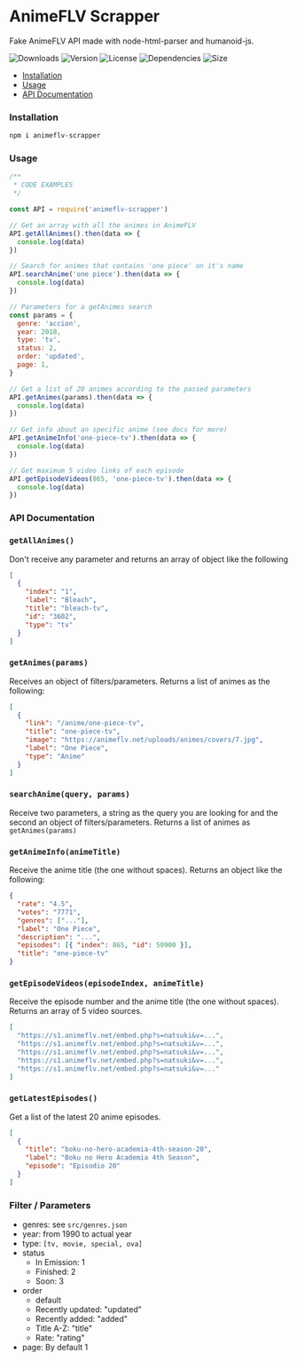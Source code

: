 # AnimeFLV Scrapper

Fake AnimeFLV API made with node-html-parser and humanoid-js.

![Downloads](https://badgen.net/npm/dt/animeflv-scrapper)
![Version](https://badgen.net/npm/v/animeflv-scrapper)
![License](https://badgen.net/npm/license/animeflv-scrapper)
![Dependencies](https://badgen.net/david/dep/monkeyandres/animeflv-scrapper)
![Size](https://badgen.net/bundlephobia/minzip/animeflv-scrapper)

- [Installation](#installation)
- [Usage](#usage)
- [API Documentation](#api-documentation)

### Installation

```bash
npm i animeflv-scrapper
```

### Usage

```javascript
/**
 * CODE EXAMPLES
 */

const API = require('animeflv-scrapper')

// Get an array with all the animes in AnimeFLV
API.getAllAnimes().then(data => {
  console.log(data)
})

// Search for animes that contains 'one piece' on it's name
API.searchAnime('one piece').then(data => {
  console.log(data)
})

// Parameters for a getAnimes search
const params = {
  genre: 'accion',
  year: 2018,
  type: 'tv',
  status: 2,
  order: 'updated',
  page: 1,
}

// Get a list of 20 animes according to the passed parameters
API.getAnimes(params).then(data => {
  console.log(data)
})

// Get info about an specific anime (see docs for more)
API.getAnimeInfo('one-piece-tv').then(data => {
  console.log(data)
})

// Get maximum 5 video links of each episode
API.getEpisodeVideos(865, 'one-piece-tv').then(data => {
  console.log(data)
})
```

### API Documentation

### `getAllAnimes()`

Don't receive any parameter and returns an array of object like the following

```json
[
  {
    "index": "1",
    "label": "Bleach",
    "title": "bleach-tv",
    "id": "3602",
    "type": "tv"
  }
]
```

### `getAnimes(params)`

Receives an object of filters/parameters. Returns a list of animes as the following:

```json
[
  {
    "link": "/anime/one-piece-tv",
    "title": "one-piece-tv",
    "image": "https://animeflv.net/uploads/animes/covers/7.jpg",
    "label": "One Piece",
    "type": "Anime"
  }
]
```

### `searchAnime(query, params)`

Receive two parameters, a string as the query you are looking for and the second an object of filters/parameters. Returns a list of animes as `getAnimes(params)`

### `getAnimeInfo(animeTitle)`

Receive the anime title (the one without spaces). Returns an object like the following:

```json
{
  "rate": "4.5",
  "votes": "7771",
  "genres": ["..."],
  "label": "One Piece",
  "description": "...",
  "episodes": [{ "index": 865, "id": 50900 }],
  "title": "one-piece-tv"
}
```

### `getEpisodeVideos(episodeIndex, animeTitle)`

Receive the episode number and the anime title (the one without spaces). Returns an array of 5 video sources.

```json
[
  "https://s1.animeflv.net/embed.php?s=natsuki&v=...",
  "https://s1.animeflv.net/embed.php?s=natsuki&v=...",
  "https://s1.animeflv.net/embed.php?s=natsuki&v=...",
  "https://s1.animeflv.net/embed.php?s=natsuki&v=...",
  "https://s1.animeflv.net/embed.php?s=natsuki&v=..."
]
```

### `getLatestEpisodes()`

Get a list of the latest 20 anime episodes.

```json
[
  {
    "title": "boku-no-hero-academia-4th-season-20",
    "label": "Boku no Hero Academia 4th Season",
    "episode": "Episodio 20"
  }
]
```

### Filter / Parameters

- genres: see `src/genres.json`
- year: from 1990 to actual year
- type: `[tv, movie, special, ova]`
- status
  - In Emission: 1
  - Finished: 2
  - Soon: 3
- order
  - default
  - Recently updated: "updated"
  - Recently added: "added"
  - Title A-Z: "title"
  - Rate: "rating"
- page: By default 1
